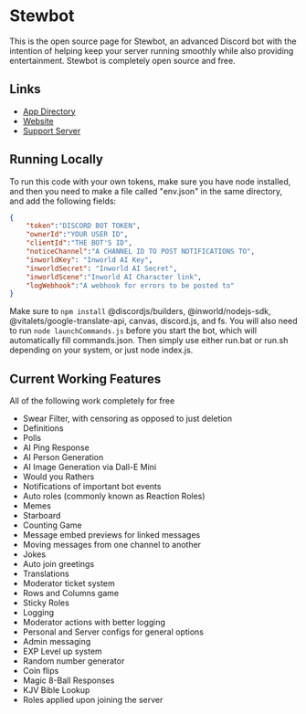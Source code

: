 # Stewbot
This is the open source page for Stewbot, an advanced Discord bot with the intention of helping keep your server running smoothly while also providing entertainment.
Stewbot is completely open source and free.

## Links
- [App Directory](https://discord.com/application-directory/966167746243076136)
- [Website](https://stewbot.kestron.software)
- [Support Server](https://discord.gg/k3yVkrrvez)

## Running Locally
To run this code with your own tokens, make sure you have node installed, and then you need to make a file called "env.json" in the same directory, and add the following fields:
```json
{
    "token":"DISCORD BOT TOKEN",
    "ownerId":"YOUR USER ID",
    "clientId":"THE BOT'S ID",
    "noticeChannel":"A CHANNEL ID TO POST NOTIFICATIONS TO",
    "inworldKey": "Inworld AI Key",
    "inworldSecret": "Inworld AI Secret",
    "inworldScene":"Inworld AI Character link",
    "logWebhook":"A webhook for errors to be posted to"
}
```
Make sure to `npm install` @discordjs/builders, @inworld/nodejs-sdk, @vitalets/google-translate-api, canvas, discord.js, and fs.
You will also need to run `node launchCommands.js` before you start the bot, which will automatically fill commands.json.
Then simply use either run.bat or run.sh depending on your system, or just node index.js.

## Current Working Features
All of the following work completely for free
 - Swear Filter, with censoring as opposed to just deletion
 - Definitions
 - Polls
 - AI Ping Response
 - AI Person Generation
 - AI Image Generation via Dall-E Mini
 - Would you Rathers
 - Notifications of important bot events
 - Auto roles (commonly known as Reaction Roles)
 - Memes
 - Starboard
 - Counting Game
 - Message embed previews for linked messages
 - Moving messages from one channel to another
 - Jokes
 - Auto join greetings
 - Translations
 - Moderator ticket system
 - Rows and Columns game
 - Sticky Roles
 - Logging
 - Moderator actions with better logging
 - Personal and Server configs for general options
 - Admin messaging
 - EXP Level up system
 - Random number generator
 - Coin flips
 - Magic 8-Ball Responses
 - KJV Bible Lookup
 - Roles applied upon joining the server
